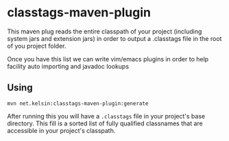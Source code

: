 # classtags-maven-plugin

This maven plug reads the entire classpath of your project (including system
jars and extension jars) in order to output a .classtags file in the root of you
project folder.

Once you have this list we can write vim/emacs plugins in order to help facility
auto importing and javadoc lookups

## Using

    mvn net.kelsin:classtags-maven-plugin:generate

After running this you will have a `.classtags` file in your project's base
directory. This fill is a sorted list of fully qualified classnames that are
accessible in your project's classpath.
